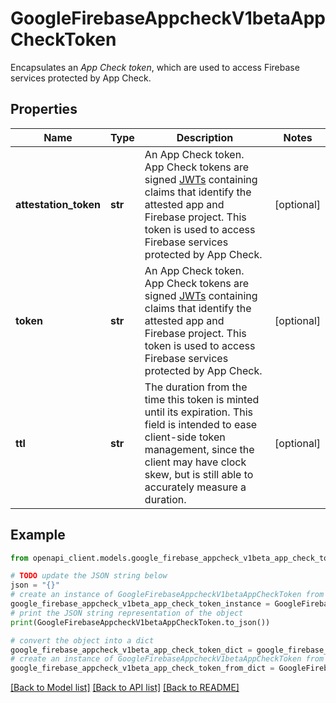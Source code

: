 # GoogleFirebaseAppcheckV1betaAppCheckToken

Encapsulates an *App Check token*, which are used to access Firebase services protected by App Check.

## Properties

Name | Type | Description | Notes
------------ | ------------- | ------------- | -------------
**attestation_token** | **str** | An App Check token. App Check tokens are signed [JWTs](https://tools.ietf.org/html/rfc7519) containing claims that identify the attested app and Firebase project. This token is used to access Firebase services protected by App Check. | [optional] 
**token** | **str** | An App Check token. App Check tokens are signed [JWTs](https://tools.ietf.org/html/rfc7519) containing claims that identify the attested app and Firebase project. This token is used to access Firebase services protected by App Check. | [optional] 
**ttl** | **str** | The duration from the time this token is minted until its expiration. This field is intended to ease client-side token management, since the client may have clock skew, but is still able to accurately measure a duration. | [optional] 

## Example

```python
from openapi_client.models.google_firebase_appcheck_v1beta_app_check_token import GoogleFirebaseAppcheckV1betaAppCheckToken

# TODO update the JSON string below
json = "{}"
# create an instance of GoogleFirebaseAppcheckV1betaAppCheckToken from a JSON string
google_firebase_appcheck_v1beta_app_check_token_instance = GoogleFirebaseAppcheckV1betaAppCheckToken.from_json(json)
# print the JSON string representation of the object
print(GoogleFirebaseAppcheckV1betaAppCheckToken.to_json())

# convert the object into a dict
google_firebase_appcheck_v1beta_app_check_token_dict = google_firebase_appcheck_v1beta_app_check_token_instance.to_dict()
# create an instance of GoogleFirebaseAppcheckV1betaAppCheckToken from a dict
google_firebase_appcheck_v1beta_app_check_token_from_dict = GoogleFirebaseAppcheckV1betaAppCheckToken.from_dict(google_firebase_appcheck_v1beta_app_check_token_dict)
```
[[Back to Model list]](../README.md#documentation-for-models) [[Back to API list]](../README.md#documentation-for-api-endpoints) [[Back to README]](../README.md)


